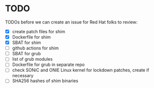 # TODO

TODOs before we can create an issue for Red Hat folks to review:

- [x] create patch files for shim
- [x] Dockerfile for shim
- [x] SBAT for shim
- [ ] github actions for shim
- [ ] SBAT for grub
- [ ] list of grub modules
- [ ] Dockerfile for grub in separate repo
- [ ] check SONiC and ONIE Linux kernel for lockdown patches, create if necessary
- [ ] SHA256 hashes of shim binaries
